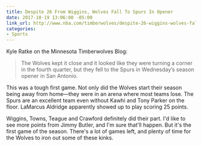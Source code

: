 ```yaml
---
title: Despite 26 From Wiggins, Wolves Fall To Spurs In Opener
date: 2017-10-19 13:06:00 -05:00
link_url: http://www.nba.com/timberwolves/despite-26-wiggins-wolves-fall-spurs-opener
categories:
- Sports
---
```


Kyle Ratke on the Minnesota Timberwolves Blog:

> The Wolves kept it close and it looked like they were turning a corner in the fourth quarter, but they fell to the Spurs in Wednesday’s season opener in San Antonio.

This was a tough first game. Not only did the Wolves start their season being away from home—they were in an arena where most teams lose. The Spurs are an excellent team even without Kawhi and Tony Parker on the floor. LaMarcus Aldridge apparently showed up to play scoring 25 points.

Wiggins, Towns, Teague and Crawford definitely did their part. I'd like to see more points from Jimmy Butler, and I'm sure that'll happen. But it's the first game of the season. There's a lot of games left, and plenty of time for the Wolves to iron out some of these kinks.
